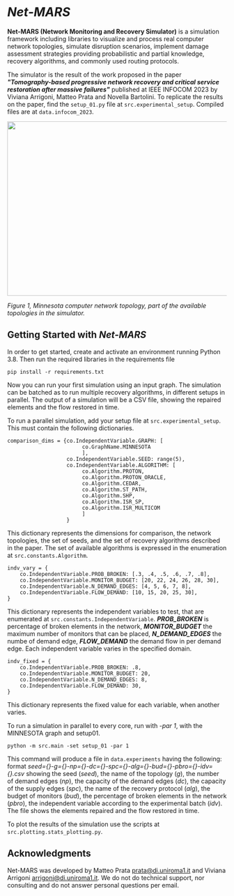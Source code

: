 # *Net-MARS*

**Net-MARS (Network Monitoring and Recovery Simulator)** is a simulation 
framework including libraries to visualize and process real computer 
network topologies, simulate disruption scenarios, implement damage 
assessment strategies providing probabilistic and partial knowledge, 
recovery algorithms, and commonly used routing protocols.

The simulator is the result of the work proposed in the paper ***"Tomography-based progressive network recovery
and critical service restoration after massive failures"*** published at IEEE INFOCOM 2023 by Viviana Arrigoni,
Matteo Prata and Novella Bartolini. To replicate the results on the paper, find the ```setup_01.py``` file at ```src.experimental_setup```. 
Compiled files are at ```data.infocom_2023```.

<image width=700 height=400 src="data/git-images/topology-minnesota.PNG"/>


_Figure 1, Minnesota computer network topology, part of the available topologies in the simulator._

## Getting Started with *Net-MARS*
In order to get started, create and activate an environment running 
Python 3.8. Then run the required libraries in the requirements file

```pip install -r requirements.txt ```

Now you can run your first simulation using an input graph. The simulation 
can be batched as to run multiple recovery algorithms, in different setups 
in parallel. The output of a simulation will be a CSV file, showing the repaired elements and the flow restored in time.

To run a parallel simulation, add your setup file at ```src.experimental_setup```. 
This must contain the following dictionaries. 

```
comparison_dims = {co.IndependentVariable.GRAPH: [
                        co.GraphName.MINNESOTA
                        ],
                   co.IndependentVariable.SEED: range(5),
                   co.IndependentVariable.ALGORITHM: [
                        co.Algorithm.PROTON,
                        co.Algorithm.PROTON_ORACLE,
                        co.Algorithm.CEDAR,
                        co.Algorithm.ST_PATH,
                        co.Algorithm.SHP,
                        co.Algorithm.ISR_SP,
                        co.Algorithm.ISR_MULTICOM
                        ]
                   }
```

This dictionary represents the dimensions for comparison, the network topologies, the set of seeds, 
and the set of recovery algorithms described in the paper. The set of available algorithms 
is expressed in the enumeration at ```src.constants.Algorithm```.

```
indv_vary = {
    co.IndependentVariable.PROB_BROKEN: [.3, .4, .5, .6, .7, .8],
    co.IndependentVariable.MONITOR_BUDGET: [20, 22, 24, 26, 28, 30],
    co.IndependentVariable.N_DEMAND_EDGES: [4, 5, 6, 7, 8],
    co.IndependentVariable.FLOW_DEMAND: [10, 15, 20, 25, 30],
}
```

This dictionary represents the independent variables to test, that are enumerated at 
```src.constants.IndependentVariable```. ***PROB_BROKEN*** is percentage of broken elements 
in the network, ***MONITOR_BUDGET*** the maximum number of monitors that can be placed,
***N_DEMAND_EDGES*** the numbe of demand edge, ***FLOW_DEMAND*** the demand flow in per demand edge.
Each independent variable varies in the specified domain.

```
indv_fixed = {
    co.IndependentVariable.PROB_BROKEN: .8,
    co.IndependentVariable.MONITOR_BUDGET: 20,
    co.IndependentVariable.N_DEMAND_EDGES: 8,
    co.IndependentVariable.FLOW_DEMAND: 30,
}
```

This dictionary represents the fixed value for each variable, when another varies.

To run a simulation in parallel to every core, run with _-par 1_, with the MINNESOTA graph and setup01.
``` 
python -m src.main -set setup_01 -par 1
```

This command will produce a file in ```data.experiments``` having the following: format 
_seed={}-g={}-np={}-dc={}-spc={}-alg={}-bud={}-pbro={}-idv={}.csv_ showing the seed (_seed_), the name of the topology (_g_), 
the number of demand edges (_np_), the capacity of the demand edges (_dc_), the capacity of the supply edges (_spc_), the name of the 
recovery protocol (_alg_), the budget of monitors (_bud_), the percentage of broken elements in the network (_pbro_), the independent 
variable according to the experimental batch (_idv_). The file shows the elements repaired and the flow restored in time.

To plot the results of the simulation use the scripts at ```src.plotting.stats_plotting.py```.


## Acknowledgments
Net-MARS was developed by Matteo Prata [prata@di.uniroma1.it](mailto:prata@di.uniroma1.it) and Viviana Arrigoni [arrigoni@di.uniroma1.it](mailto:arrigoni@di.uniroma1.it). We do not do technical support, nor consulting and do not answer personal questions per email. 
